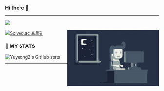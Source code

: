 ### Hi there 👋
---
<a href="mailto:403467@naver.com" target="_black"><img src="https://img.shields.io/badge/403467@naver.com-62B47A?style=flat-square&logo=Naver&logoColor=white"/></a>

[![Solved.ac
프로필](http://mazassumnida.wtf/api/v2/generate_badge?boj=kingbee12)](https://solved.ac/eodyd7072)
<img src="https://raw.githubusercontent.com/AVS1508/AVS1508/master/assets/Night-Coding.gif" align="right">


### 💪 MY STATS
![Yuyeong2's GitHub stats](https://github-readme-stats.vercel.app/api?username=kimdyeyoun&theme=tokyonight&show_icons=true)
<hr>

<!--
**Yuyeong2/Yuyeong2** is a ✨ _special_ ✨ repository because its `README.md` (this file) appears on your GitHub profile.

Here are some ideas to get you started:

- 🔭 I’m currently working on ...
- 🌱 I’m currently learning ...
- 👯 I’m looking to collaborate on ...
- 🤔 I’m looking for help with ...
- 💬 Ask me about ...
- 📫 How to reach me: ...
- 😄 Pronouns: ...
- ⚡ Fun fact: ...
-->
